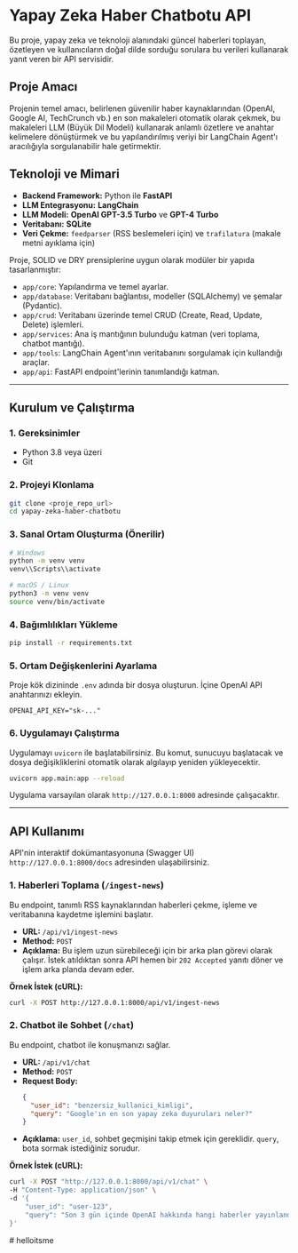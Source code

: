 # Yapay Zeka Haber Chatbotu API

Bu proje, yapay zeka ve teknoloji alanındaki güncel haberleri toplayan, özetleyen ve kullanıcıların doğal dilde sorduğu sorulara bu verileri kullanarak yanıt veren bir API servisidir.

## Proje Amacı

Projenin temel amacı, belirlenen güvenilir haber kaynaklarından (OpenAI, Google AI, TechCrunch vb.) en son makaleleri otomatik olarak çekmek, bu makaleleri LLM (Büyük Dil Modeli) kullanarak anlamlı özetlere ve anahtar kelimelere dönüştürmek ve bu yapılandırılmış veriyi bir LangChain Agent'ı aracılığıyla sorgulanabilir hale getirmektir.

## Teknoloji ve Mimari

- **Backend Framework:** Python ile **FastAPI**
- **LLM Entegrasyonu:** **LangChain**
- **LLM Modeli:** **OpenAI GPT-3.5 Turbo** ve **GPT-4 Turbo**
- **Veritabanı:** **SQLite**
- **Veri Çekme:** `feedparser` (RSS beslemeleri için) ve `trafilatura` (makale metni ayıklama için)

Proje, SOLID ve DRY prensiplerine uygun olarak modüler bir yapıda tasarlanmıştır:
- `app/core`: Yapılandırma ve temel ayarlar.
- `app/database`: Veritabanı bağlantısı, modeller (SQLAlchemy) ve şemalar (Pydantic).
- `app/crud`: Veritabanı üzerinde temel CRUD (Create, Read, Update, Delete) işlemleri.
- `app/services`: Ana iş mantığının bulunduğu katman (veri toplama, chatbot mantığı).
- `app/tools`: LangChain Agent'ının veritabanını sorgulamak için kullandığı araçlar.
- `app/api`: FastAPI endpoint'lerinin tanımlandığı katman.

---

## Kurulum ve Çalıştırma

### 1. Gereksinimler

- Python 3.8 veya üzeri
- Git

### 2. Projeyi Klonlama

```bash
git clone <proje_repo_url>
cd yapay-zeka-haber-chatbotu
```

### 3. Sanal Ortam Oluşturma (Önerilir)

```bash
# Windows
python -m venv venv
venv\\Scripts\\activate

# macOS / Linux
python3 -m venv venv
source venv/bin/activate
```

### 4. Bağımlılıkları Yükleme

```bash
pip install -r requirements.txt
```

### 5. Ortam Değişkenlerini Ayarlama

Proje kök dizininde `.env` adında bir dosya oluşturun. İçine OpenAI API anahtarınızı ekleyin.

```
OPENAI_API_KEY="sk-..."
```

### 6. Uygulamayı Çalıştırma

Uygulamayı `uvicorn` ile başlatabilirsiniz. Bu komut, sunucuyu başlatacak ve dosya değişikliklerini otomatik olarak algılayıp yeniden yükleyecektir.

```bash
uvicorn app.main:app --reload
```

Uygulama varsayılan olarak `http://127.0.0.1:8000` adresinde çalışacaktır.

---

## API Kullanımı

API'nin interaktif dokümantasyonuna (Swagger UI) `http://127.0.0.1:8000/docs` adresinden ulaşabilirsiniz.

### 1. Haberleri Toplama (`/ingest-news`)

Bu endpoint, tanımlı RSS kaynaklarından haberleri çekme, işleme ve veritabanına kaydetme işlemini başlatır.

- **URL:** `/api/v1/ingest-news`
- **Method:** `POST`
- **Açıklama:** Bu işlem uzun sürebileceği için bir arka plan görevi olarak çalışır. İstek atıldıktan sonra API hemen bir `202 Accepted` yanıtı döner ve işlem arka planda devam eder.

**Örnek İstek (cURL):**
```bash
curl -X POST http://127.0.0.1:8000/api/v1/ingest-news
```

### 2. Chatbot ile Sohbet (`/chat`)

Bu endpoint, chatbot ile konuşmanızı sağlar.

- **URL:** `/api/v1/chat`
- **Method:** `POST`
- **Request Body:**
  ```json
  {
    "user_id": "benzersiz_kullanici_kimligi",
    "query": "Google'ın en son yapay zeka duyuruları neler?"
  }
  ```
- **Açıklama:** `user_id`, sohbet geçmişini takip etmek için gereklidir. `query`, bota sormak istediğiniz sorudur.

**Örnek İstek (cURL):**
```bash
curl -X POST "http://127.0.0.1:8000/api/v1/chat" \
-H "Content-Type: application/json" \
-d '{
    "user_id": "user-123",
    "query": "Son 3 gün içinde OpenAI hakkında hangi haberler yayınlandı?"
}'
```

#   h e l l o i t s m e  
 